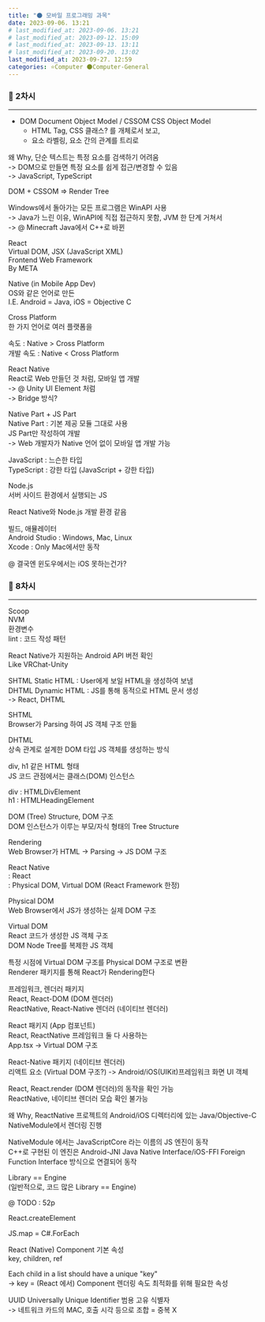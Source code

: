 ```yaml
---
title: "🌑 모바일 프로그래밍 과목"
date: 2023-09-06. 13:21
# last_modified_at: 2023-09-06. 13:21
# last_modified_at: 2023-09-12. 15:09
# last_modified_at: 2023-09-13. 13:11
# last_modified_at: 2023-09-20. 13:02
last_modified_at: 2023-09-27. 12:59
categories: ⭐Computer 🌑Computer-General
---
```


### 💫 2차시

---

- DOM Document Object Model / CSSOM CSS Object Model
  - HTML Tag, CSS 클래스? 를 개체로서 보고,
  - 요소 라벨링, 요소 간의 관계를 트리로

왜 Why, 단순 텍스트는 특정 요소를 검색하기 어려움  
-> DOM으로 만들면 특정 요소를 쉽게 접근/변경할 수 있음  
-> JavaScript, TypeScript  

DOM + CSSOM => Render Tree  

Windows에서 돌아가는 모든 프로그램은 WinAPI 사용  
-> Java가 느린 이유, WinAPI에 직접 접근하지 못함, JVM 한 단계 거쳐서  
-> @ Minecraft Java에서 C++로 바뀐  

React  
Virtual DOM, JSX (JavaScript XML)  
Frontend Web Framework  
By META  

Native (in Mobile App Dev)  
OS와 같은 언어로 만든  
I.E. Android = Java, iOS = Objective C  

Cross Platform  
한 가지 언어로 여러 플랫폼을  

속도 : Native \> Cross Platform  
개발 속도 : Native \< Cross Platform  

React Native  
React로 Web 만들던 것 처럼, 모바일 앱 개발  
-> @ Unity UI Element 처럼  
-> Bridge 방식?

Native Part + JS Part  
Native Part : 기본 제공 모듈 그대로 사용  
JS Part만 작성하여 개발  
-> Web 개발자가 Native 언어 없이 모바일 앱 개발 가능  

JavaScript : 느슨한 타입  
TypeScript : 강한 타입 (JavaScript + 강한 타입)  

Node.js  
서버 사이드 환경에서 실행되는 JS  

React Native와 Node.js 개발 환경 같음  

빌드, 애뮬레이터  
Android Studio : Windows, Mac, Linux  
Xcode : Only Mac에서만 동작  

@ 결국엔 윈도우에서는 iOS 못하는건가?  

### 💫 8차시

---

Scoop  
NVM  
환경변수  
lint : 코드 작성 패턴  

React Native가 지원하는 Android API 버전 확인  
Like VRChat-Unity  

SHTML Static HTML : User에게 보일 HTML을 생성하여 보냄  
DHTML Dynamic HTML : JS를 통해 동적으로 HTML 문서 생성  
-> React, DHTML  

SHTML  
Browser가 Parsing 하여 JS 객체 구조 만듦  

DHTML  
상속 관계로 설계한 DOM 타입 JS 객체를 생성하는 방식  

div, h1 같은 HTML 형태  
JS 코드 관점에서는 클래스(DOM) 인스턴스  

div : HTMLDivElement  
h1 : HTMLHeadingElement  

DOM (Tree) Structure, DOM 구조  
DOM 인스턴스가 이루는 부모/자식 형태의 Tree Structure  

Rendering  
Web Browser가 HTML -> Parsing -> JS DOM 구조  

React Native  
: React  
: Physical DOM, Virtual DOM (React Framework 한정)  

Physical DOM  
Web Browser에서 JS가 생성하는 실제 DOM 구조

Virtual DOM  
React 코드가 생성한 JS 객체 구조  
DOM Node Tree를 복제한 JS 객체  

특정 시점에 Virtual DOM 구조를 Physical DOM 구조로 변환  
Renderer 패키지를 통해 React가 Rendering한다  

프레임워크, 렌더러 패키지  
React, React-DOM (DOM 렌더러)  
ReactNative, React-Native 렌더러 (네이티브 렌더러)

React 패키지 (App 컴포넌트)  
React, ReactNative 프레임워크 둘 다 사용하는  
App.tsx -> Virtual DOM 구조  

React-Native 패키지 (네이티브 렌더러)  
리액트 요소 (Virtual DOM 구조?) -> Android/iOS(UIKit)프레임워크 화면 UI 객체

React, React.render (DOM 렌더러)의 동작을 확인 가능  
ReactNative, 네이티브 렌더러 모습 확인 불가능  

왜 Why, ReactNative 프로젝트의 Android/iOS 디렉터리에 있는 Java/Objective-C NativeModule에서 렌더링 진행  

NativeModule 에서는 JavaScriptCore 라는 이름의 JS 엔진이 동작  
C++로 구현된 이 엔진은 Android-JNI Java Native Interface/iOS-FFI Foreign Function Interface 방식으로 연결되어 동작  

Library == Engine  
(일반적으로, 코드 많은 Library == Engine)  

@ TODO : 52p

React.createElement  

JS.map = C#.ForEach  

React (Native) Component 기본 속성  
key, children, ref  

Each child in a list should have a unique "key"  
-> key = (React 에서) Component 렌더링 속도 최적화를 위해 필요한 속성  

UUID Universally Unique Identifier 범용 고유 식별자  
-> 네트워크 카드의 MAC, 호출 시각 등으로 조합 = 중복 X  

